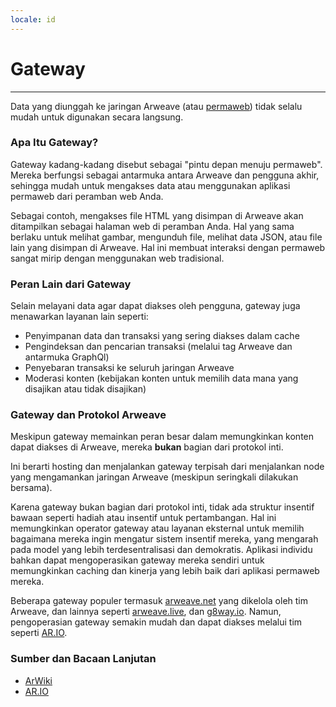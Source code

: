 ```yaml
---
locale: id
---
```


# Gateway

---

Data yang diunggah ke jaringan Arweave (atau [permaweb](https://cookbook.arweave.net/concepts/permaweb.html)) tidak selalu mudah untuk digunakan secara langsung.

### Apa Itu Gateway?

Gateway kadang-kadang disebut sebagai "pintu depan menuju permaweb". Mereka berfungsi sebagai antarmuka antara Arweave dan pengguna akhir, sehingga mudah untuk mengakses data atau menggunakan aplikasi permaweb dari peramban web Anda.

Sebagai contoh, mengakses file HTML yang disimpan di Arweave akan ditampilkan sebagai halaman web di peramban Anda. Hal yang sama berlaku untuk melihat gambar, mengunduh file, melihat data JSON, atau file lain yang disimpan di Arweave. Hal ini membuat interaksi dengan permaweb sangat mirip dengan menggunakan web tradisional.

### Peran Lain dari Gateway

Selain melayani data agar dapat diakses oleh pengguna, gateway juga menawarkan layanan lain seperti:

- Penyimpanan data dan transaksi yang sering diakses dalam cache
- Pengindeksan dan pencarian transaksi (melalui tag Arweave dan antarmuka GraphQl)
- Penyebaran transaksi ke seluruh jaringan Arweave
- Moderasi konten (kebijakan konten untuk memilih data mana yang disajikan atau tidak disajikan)

### Gateway dan Protokol Arweave

Meskipun gateway memainkan peran besar dalam memungkinkan konten dapat diakses di Arweave, mereka **bukan** bagian dari protokol inti.

Ini berarti hosting dan menjalankan gateway terpisah dari menjalankan node yang mengamankan jaringan Arweave (meskipun seringkali dilakukan bersama).

Karena gateway bukan bagian dari protokol inti, tidak ada struktur insentif bawaan seperti hadiah atau insentif untuk pertambangan. Hal ini memungkinkan operator gateway atau layanan eksternal untuk memilih bagaimana mereka ingin mengatur sistem insentif mereka, yang mengarah pada model yang lebih terdesentralisasi dan demokratis. Aplikasi individu bahkan dapat mengoperasikan gateway mereka sendiri untuk memungkinkan caching dan kinerja yang lebih baik dari aplikasi permaweb mereka.

Beberapa gateway populer termasuk [arweave.net](https://arweave.net/) yang dikelola oleh tim Arweave, dan lainnya seperti [arweave.live](https://arweave.live/), dan [g8way.io](https://g8way.io). Namun, pengoperasian gateway semakin mudah dan dapat diakses melalui tim seperti [AR.IO](https://ar.io/).

### Sumber dan Bacaan Lanjutan

- [ArWiki](https://arwiki.wiki/#/en/gateways)
- [AR.IO](https://ar.io/)
